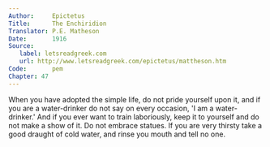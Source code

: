 ```yaml
---
Author:     Epictetus  
Title:      The Enchiridion  
Translator: P.E. Matheson
Date:       1916  
Source:
   label: letsreadgreek.com
   url: http://www.letsreadgreek.com/epictetus/mattheson.htm
Code:       pem  
Chapter: 47
---
```


When you have adopted the simple life, do not pride yourself upon it, and if
you are a water-drinker do not say on every occasion, 'I am a water-drinker.'
And if you ever want to train laboriously, keep it to yourself and do not make
a show of it. Do not embrace statues. If you are very thirsty take a good
draught of cold water, and rinse you mouth and tell no one.



